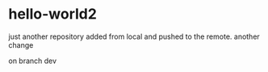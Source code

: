 # hello-world2
just another repository
added from local and pushed to the remote.
another change

on branch dev
